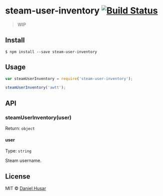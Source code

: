# steam-user-inventory [![Build Status](https://travis-ci.org/steam-items/steam-user-inventory.svg?branch=master)](https://travis-ci.org/steam-items/steam-user-inventory)

> WIP


## Install

```
$ npm install --save steam-user-inventory
```


## Usage

```js
var steamUserInventory = require('steam-user-inventory');

steamUserInventory('awtt');
```


## API

### steamUserInventory(user)
Return: `object`

#### user

Type: `string`

Steam username.

## License

MIT © [Daniel Husar](https://github.com/danielhusar)

